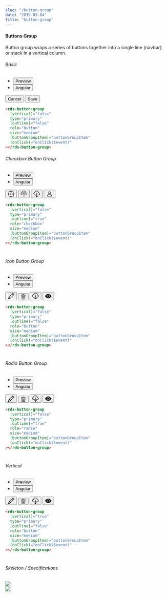 ```yaml
---
slug: "/button-group"
date: "2019-05-04"
title: "button-group"
---
```


<!-- CSS only -->
<link href="https://cdn.jsdelivr.net/npm/bootstrap@5.1.3/dist/css/bootstrap.min.css" rel="stylesheet" integrity="sha384-1BmE4kWBq78iYhFldvKuhfTAU6auU8tT94WrHftjDbrCEXSU1oBoqyl2QvZ6jIW3" crossorigin="anonymous">
<link rel="stylesheet" href="../../../../../../../raaghu/src/assets/css/style-elements.css">
<link rel="stylesheet" href="../../../../../../../raaghu/src/assets/css/main.css">

#### Buttons Group

<p class="checkbox-def">Button group wraps a series of buttons together into a single line (navbar} or stack in a vertical column.</p>

<section class="py-4">
    <h6>Basic</h6>
    <div class="py-3">
      <div class="cust-tabs">
        <ul class="nav nav-tabs" id="myTab" role="tablist">
          <li class="nav-item" role="presentation">
            <button class="nav-link active" id="PreviewBasic-tab" data-bs-toggle="tab" data-bs-target="#PreviewBasic" type="button" role="tab" aria-controls="PreviewBasic" aria-selected="true">Preview </button>
          </li>
          <li class="nav-item" role="presentation">
            <button class="nav-link" id="AngularBasic-tab" data-bs-toggle="tab" data-bs-target="#AngularBasic" type="button" role="tab" aria-controls="AngularBasic" aria-selected="false"><i class="bi bi-code-slash" style="font-size:1.0rem"></i>Angular</button>
          </li>
        </ul>
      </div>
      <div class="tab-content card border" id="myTabContent">
        <div class="tab-pane fade show active" id="PreviewBasic" role="tabpanel" aria-labelledby="PreviewBasic-tab">
          <div class="contents bg-light p-5">
            <div class="row">
               <div class="btn-group" role="group" aria-label="Basic example">
                                         <button type="button" class="btn btn-outline-secondary">Cancel</button>
                                         <button type="button" class="btn btn-primary">Save</button>
                                       </div>
            </div>
          </div>
        </div>
        <div class="tab-pane fade show" id="AngularBasic" role="tabpanel" aria-labelledby="AngularBasic-tab">
          <div class="contents bg-code">
<div class="row  m-0 ">

```html
<rds-button-group
  [vertical]="false"
  type="primary"
  [outline]="false"
  role="button"
  size="medium"
  [buttonGroupItem]="buttonGroupItem"
  (onClick)="onClick($event)"
></rds-button-group>
```

</div>
          </div>
        </div>
      </div>
    </div>
  </section>



<!-- Checkbox Button Group -->
<section class="py-4" style="margin-bottom: 40px">
    <h6>Checkbox Button Group</h6>
    <div class="py-3">
      <div class="cust-tabs">
        <ul class="nav nav-tabs" id="myTab" role="tablist">
          <li class="nav-item" role="presentation">
            <button class="nav-link active" id="PreviewCheckboxButton-tab" data-bs-toggle="tab" data-bs-target="#PreviewCheckboxButton" type="button" role="tab" aria-controls="PreviewCheckboxButton" aria-selected="true">Preview </button>
          </li>
          <li class="nav-item" role="presentation">
            <button class="nav-link" id="AngularCheckboxButton-tab" data-bs-toggle="tab" data-bs-target="#AngularCheckboxButton" type="button" role="tab" aria-controls="AngularCheckboxButton" aria-selected="false"><i class="bi bi-code-slash" style="font-size:1.0rem"></i>Angular</button>
          </li>
        </ul>
      </div>
      <div class="tab-content card border" id="myTabContent">
        <div class="tab-pane fade show active" id="PreviewCheckboxButton" role="tabpanel" aria-labelledby="PreviewCheckboxButton-tab">
          <div class="contents bg-light p-5">
            <div class="row">
                <div class="btn-group" role="group" aria-label="Basic example">
                                          <button type="button" class="btn btn-secondary btn-circle btn-lg">
                                             <svg xmlns="http://www.w3.org/2000/svg" width="20" height="20" fill="currentColor" class="bi bi-gear" viewBox="0 0 16 16"><path d="M8 4.754a3.246 3.246 0 1 0 0 6.492 3.246 3.246 0 0 0 0-6.492zM5.754 8a2.246 2.246 0 1 1 4.492 0 2.246 2.246 0 0 1-4.492 0z"></path><path d="M9.796 1.343c-.527-1.79-3.065-1.79-3.592 0l-.094.319a.873.873 0 0 1-1.255.52l-.292-.16c-1.64-.892-3.433.902-2.54 2.541l.159.292a.873.873 0 0 1-.52 1.255l-.319.094c-1.79.527-1.79 3.065 0 3.592l.319.094a.873.873 0 0 1 .52 1.255l-.16.292c-.892 1.64.901 3.434 2.541 2.54l.292-.159a.873.873 0 0 1 1.255.52l.094.319c.527 1.79 3.065 1.79 3.592 0l.094-.319a.873.873 0 0 1 1.255-.52l.292.16c1.64.893 3.434-.902 2.54-2.541l-.159-.292a.873.873 0 0 1 .52-1.255l.319-.094c1.79-.527 1.79-3.065 0-3.592l-.319-.094a.873.873 0 0 1-.52-1.255l.16-.292c.893-1.64-.902-3.433-2.541-2.54l-.292.159a.873.873 0 0 1-1.255-.52l-.094-.319zm-2.633.283c.246-.835 1.428-.835 1.674 0l.094.319a1.873 1.873 0 0 0 2.693 1.115l.291-.16c.764-.415 1.6.42 1.184 1.185l-.159.292a1.873 1.873 0 0 0 1.116 2.692l.318.094c.835.246.835 1.428 0 1.674l-.319.094a1.873 1.873 0 0 0-1.115 2.693l.16.291c.415.764-.42 1.6-1.185 1.184l-.291-.159a1.873 1.873 0 0 0-2.693 1.116l-.094.318c-.246.835-1.428.835-1.674 0l-.094-.319a1.873 1.873 0 0 0-2.692-1.115l-.292.16c-.764.415-1.6-.42-1.184-1.185l.159-.291A1.873 1.873 0 0 0 1.945 8.93l-.319-.094c-.835-.246-.835-1.428 0-1.674l.319-.094A1.873 1.873 0 0 0 3.06 4.377l-.16-.292c-.415-.764.42-1.6 1.185-1.184l.292.159a1.873 1.873 0 0 0 2.692-1.115l.094-.319z"></path></svg>
                                          </button>  
                                          <button type="button" class="btn btn-secondary btn-circle btn-lg">
                                             <svg xmlns="http://www.w3.org/2000/svg" width="20" height="20" fill="currentColor" class="bi bi-cloud-upload" viewBox="0 0 16 16"><path fill-rule="evenodd" d="M4.406 1.342A5.53 5.53 0 0 1 8 0c2.69 0 4.923 2 5.166 4.579C14.758 4.804 16 6.137 16 7.773 16 9.569 14.502 11 12.687 11H10a.5.5 0 0 1 0-1h2.688C13.979 10 15 8.988 15 7.773c0-1.216-1.02-2.228-2.313-2.228h-.5v-.5C12.188 2.825 10.328 1 8 1a4.53 4.53 0 0 0-2.941 1.1c-.757.652-1.153 1.438-1.153 2.055v.448l-.445.049C2.064 4.805 1 5.952 1 7.318 1 8.785 2.23 10 3.781 10H6a.5.5 0 0 1 0 1H3.781C1.708 11 0 9.366 0 7.318c0-1.763 1.266-3.223 2.942-3.593.143-.863.698-1.723 1.464-2.383z"></path><path fill-rule="evenodd" d="M7.646 4.146a.5.5 0 0 1 .708 0l3 3a.5.5 0 0 1-.708.708L8.5 5.707V14.5a.5.5 0 0 1-1 0V5.707L5.354 7.854a.5.5 0 1 1-.708-.708l3-3z"></path></svg>
                                          </button>  
                                          <button type="button" class="btn btn-secondary btn-circle btn-lg">
                                             <svg xmlns="http://www.w3.org/2000/svg" width="20" height="20" fill="currentColor" class="bi bi-cloud-download" viewBox="0 0 16 16"><path d="M4.406 1.342A5.53 5.53 0 0 1 8 0c2.69 0 4.923 2 5.166 4.579C14.758 4.804 16 6.137 16 7.773 16 9.569 14.502 11 12.687 11H10a.5.5 0 0 1 0-1h2.688C13.979 10 15 8.988 15 7.773c0-1.216-1.02-2.228-2.313-2.228h-.5v-.5C12.188 2.825 10.328 1 8 1a4.53 4.53 0 0 0-2.941 1.1c-.757.652-1.153 1.438-1.153 2.055v.448l-.445.049C2.064 4.805 1 5.952 1 7.318 1 8.785 2.23 10 3.781 10H6a.5.5 0 0 1 0 1H3.781C1.708 11 0 9.366 0 7.318c0-1.763 1.266-3.223 2.942-3.593.143-.863.698-1.723 1.464-2.383z"></path><path d="M7.646 15.854a.5.5 0 0 0 .708 0l3-3a.5.5 0 0 0-.708-.708L8.5 14.293V5.5a.5.5 0 0 0-1 0v8.793l-2.146-2.147a.5.5 0 0 0-.708.708l3 3z"></path></svg>
                                          </button>  
                                          <button type="button" class="btn btn-secondary btn-circle btn-lg">
                                             <svg xmlns="http://www.w3.org/2000/svg" width="20" height="20" fill="currentColor" class="bi bi-person" viewBox="0 0 16 16"><path d="M8 8a3 3 0 1 0 0-6 3 3 0 0 0 0 6zm2-3a2 2 0 1 1-4 0 2 2 0 0 1 4 0zm4 8c0 1-1 1-1 1H3s-1 0-1-1 1-4 6-4 6 3 6 4zm-1-.004c-.001-.246-.154-.986-.832-1.664C11.516 10.68 10.289 10 8 10c-2.29 0-3.516.68-4.168 1.332-.678.678-.83 1.418-.832 1.664h10z"></path></svg>
                                          </button>  
                                       </div>
            </div>
          </div>
        </div>
        <div class="tab-pane fade show" id="AngularCheckboxButton" role="tabpanel" aria-labelledby="AngularCheckboxButton-tab">
          <div class="contents bg-code">
<div class="row  m-0 ">

```html
<rds-button-group
  [vertical]="false"
  type="primary"
  [outline]="true"
  role="checkbox"
  size="medium"
  [buttonGroupItem]="buttonGroupItem"
  (onClick)="onClick($event)"
></rds-button-group>
```

</div>
          </div>
        </div>
      </div>
    </div>
  </section>


<section class="py-4" style="margin-bottom: 40px">
    <h6>Icon Button Group</h6>
    <div class="py-3">
      <div class="cust-tabs">
        <ul class="nav nav-tabs" id="myTab" role="tablist">
          <li class="nav-item" role="presentation">
            <button class="nav-link active" id="PreviewIcon-tab" data-bs-toggle="tab" data-bs-target="#PreviewIcon" type="button" role="tab" aria-controls="PreviewIcon" aria-selected="true">Preview </button>
          </li>
          <li class="nav-item" role="presentation">
            <button class="nav-link" id="AngularIcon-tab" data-bs-toggle="tab" data-bs-target="#AngularIcon" type="button" role="tab" aria-controls="AngularIcon" aria-selected="false"><i class="bi bi-code-slash" style="font-size:1.0rem"></i>Angular</button>
          </li>
        </ul>
      </div>
      <div class="tab-content card border" id="myTabContent">
        <div class="tab-pane fade show active" id="PreviewIcon" role="tabpanel" aria-labelledby="PreviewIcon-tab">
          <div class="contents bg-light p-5">
            <div class="row">
               <div class="btn-group" role="group" aria-label="Basic example">
                                         <button type="button" class="btn btn-success btn-circle btn-lg">
                                             <svg xmlns="http://www.w3.org/2000/svg" width="20" height="20" fill="currentColor" class="bi bi-pencil" viewBox="0 0 16 16"><path d="M12.146.146a.5.5 0 0 1 .708 0l3 3a.5.5 0 0 1 0 .708l-10 10a.5.5 0 0 1-.168.11l-5 2a.5.5 0 0 1-.65-.65l2-5a.5.5 0 0 1 .11-.168l10-10zM11.207 2.5 13.5 4.793 14.793 3.5 12.5 1.207 11.207 2.5zm1.586 3L10.5 3.207 4 9.707V10h.5a.5.5 0 0 1 .5.5v.5h.5a.5.5 0 0 1 .5.5v.5h.293l6.5-6.5zm-9.761 5.175-.106.106-1.528 3.821 3.821-1.528.106-.106A.5.5 0 0 1 5 12.5V12h-.5a.5.5 0 0 1-.5-.5V11h-.5a.5.5 0 0 1-.468-.325z"></path></svg>
                                          </button>  
                                          <button type="button" class="btn btn-danger btn-circle btn-lg">
                                             <svg xmlns="http://www.w3.org/2000/svg" width="16" height="16" fill="currentColor" class="bi bi-trash3" viewBox="0 0 16 16"><path d="M6.5 1h3a.5.5 0 0 1 .5.5v1H6v-1a.5.5 0 0 1 .5-.5ZM11 2.5v-1A1.5 1.5 0 0 0 9.5 0h-3A1.5 1.5 0 0 0 5 1.5v1H2.506a.58.58 0 0 0-.01 0H1.5a.5.5 0 0 0 0 1h.538l.853 10.66A2 2 0 0 0 4.885 16h6.23a2 2 0 0 0 1.994-1.84l.853-10.66h.538a.5.5 0 0 0 0-1h-.995a.59.59 0 0 0-.01 0H11Zm1.958 1-.846 10.58a1 1 0 0 1-.997.92h-6.23a1 1 0 0 1-.997-.92L3.042 3.5h9.916Zm-7.487 1a.5.5 0 0 1 .528.47l.5 8.5a.5.5 0 0 1-.998.06L5 5.03a.5.5 0 0 1 .47-.53Zm5.058 0a.5.5 0 0 1 .47.53l-.5 8.5a.5.5 0 1 1-.998-.06l.5-8.5a.5.5 0 0 1 .528-.47ZM8 4.5a.5.5 0 0 1 .5.5v8.5a.5.5 0 0 1-1 0V5a.5.5 0 0 1 .5-.5Z"></path></svg>
                                          </button>  
                                          <button type="button" class="btn btn-secondary btn-circle btn-lg">
                                             <svg xmlns="http://www.w3.org/2000/svg" width="20" height="20" fill="currentColor" class="bi bi-cloud-download" viewBox="0 0 16 16"><path d="M4.406 1.342A5.53 5.53 0 0 1 8 0c2.69 0 4.923 2 5.166 4.579C14.758 4.804 16 6.137 16 7.773 16 9.569 14.502 11 12.687 11H10a.5.5 0 0 1 0-1h2.688C13.979 10 15 8.988 15 7.773c0-1.216-1.02-2.228-2.313-2.228h-.5v-.5C12.188 2.825 10.328 1 8 1a4.53 4.53 0 0 0-2.941 1.1c-.757.652-1.153 1.438-1.153 2.055v.448l-.445.049C2.064 4.805 1 5.952 1 7.318 1 8.785 2.23 10 3.781 10H6a.5.5 0 0 1 0 1H3.781C1.708 11 0 9.366 0 7.318c0-1.763 1.266-3.223 2.942-3.593.143-.863.698-1.723 1.464-2.383z"></path><path d="M7.646 15.854a.5.5 0 0 0 .708 0l3-3a.5.5 0 0 0-.708-.708L8.5 14.293V5.5a.5.5 0 0 0-1 0v8.793l-2.146-2.147a.5.5 0 0 0-.708.708l3 3z"></path></svg>
                                          </button>  
                                          <button type="button" class="btn btn-warning btn-circle btn-lg">
                                             <svg xmlns="http://www.w3.org/2000/svg" width="20" height="20" fill="currentColor" class="bi bi-eye-fill" viewBox="0 0 16 16"><path d="M10.5 8a2.5 2.5 0 1 1-5 0 2.5 2.5 0 0 1 5 0z"></path><path d="M0 8s3-5.5 8-5.5S16 8 16 8s-3 5.5-8 5.5S0 8 0 8zm8 3.5a3.5 3.5 0 1 0 0-7 3.5 3.5 0 0 0 0 7z"></path></svg>
                                          </button>  
                                       </div>
            </div>
          </div>
        </div>
        <div class="tab-pane fade show" id="AngularIcon" role="tabpanel" aria-labelledby="AngularIcon-tab">
          <div class="contents bg-code">
<div class="row  m-0 ">

```html
<rds-button-group
  [vertical]="false"
  type="primary"
  [outline]="false"
  role="button"
  size="medium"
  [buttonGroupItem]="buttonGroupItem"
  (onClick)="onClick($event)"
></rds-button-group>
```

</div>
          </div>
        </div>
      </div>
    </div>
  </section>


<section class="py-4" style="margin-bottom: 40px">
    <h6>Radio Button Group</h6>
    <div class="py-3">
      <div class="cust-tabs">
        <ul class="nav nav-tabs" id="myTab" role="tablist">
          <li class="nav-item" role="presentation">
            <button class="nav-link active" id="PreviewRadio-tab" data-bs-toggle="tab" data-bs-target="#PreviewRadio" type="button" role="tab" aria-controls="PreviewRadio" aria-selected="true">Preview </button>
          </li>
          <li class="nav-item" role="presentation">
            <button class="nav-link" id="AngularRadio-tab" data-bs-toggle="tab" data-bs-target="#AngularRadio" type="button" role="tab" aria-controls="AngularRadio" aria-selected="false"><i class="bi bi-code-slash" style="font-size:1.0rem"></i>Angular</button>
          </li>
        </ul>
      </div>
      <div class="tab-content card border" id="myTabContent">
        <div class="tab-pane fade show active" id="PreviewRadio" role="tabpanel" aria-labelledby="PreviewRadio-tab">
          <div class="contents bg-light p-5">
            <div class="row">
               <div class="btn-group" role="group" aria-label="Basic example">
                                         <button type="button" class="btn btn-success btn-circle btn-lg">
                                             <svg xmlns="http://www.w3.org/2000/svg" width="20" height="20" fill="currentColor" class="bi bi-pencil" viewBox="0 0 16 16"><path d="M12.146.146a.5.5 0 0 1 .708 0l3 3a.5.5 0 0 1 0 .708l-10 10a.5.5 0 0 1-.168.11l-5 2a.5.5 0 0 1-.65-.65l2-5a.5.5 0 0 1 .11-.168l10-10zM11.207 2.5 13.5 4.793 14.793 3.5 12.5 1.207 11.207 2.5zm1.586 3L10.5 3.207 4 9.707V10h.5a.5.5 0 0 1 .5.5v.5h.5a.5.5 0 0 1 .5.5v.5h.293l6.5-6.5zm-9.761 5.175-.106.106-1.528 3.821 3.821-1.528.106-.106A.5.5 0 0 1 5 12.5V12h-.5a.5.5 0 0 1-.5-.5V11h-.5a.5.5 0 0 1-.468-.325z"></path></svg>
                                          </button>  
                                          <button type="button" class="btn btn-danger btn-circle btn-lg">
                                             <svg xmlns="http://www.w3.org/2000/svg" width="16" height="16" fill="currentColor" class="bi bi-trash3" viewBox="0 0 16 16"><path d="M6.5 1h3a.5.5 0 0 1 .5.5v1H6v-1a.5.5 0 0 1 .5-.5ZM11 2.5v-1A1.5 1.5 0 0 0 9.5 0h-3A1.5 1.5 0 0 0 5 1.5v1H2.506a.58.58 0 0 0-.01 0H1.5a.5.5 0 0 0 0 1h.538l.853 10.66A2 2 0 0 0 4.885 16h6.23a2 2 0 0 0 1.994-1.84l.853-10.66h.538a.5.5 0 0 0 0-1h-.995a.59.59 0 0 0-.01 0H11Zm1.958 1-.846 10.58a1 1 0 0 1-.997.92h-6.23a1 1 0 0 1-.997-.92L3.042 3.5h9.916Zm-7.487 1a.5.5 0 0 1 .528.47l.5 8.5a.5.5 0 0 1-.998.06L5 5.03a.5.5 0 0 1 .47-.53Zm5.058 0a.5.5 0 0 1 .47.53l-.5 8.5a.5.5 0 1 1-.998-.06l.5-8.5a.5.5 0 0 1 .528-.47ZM8 4.5a.5.5 0 0 1 .5.5v8.5a.5.5 0 0 1-1 0V5a.5.5 0 0 1 .5-.5Z"></path></svg>
                                          </button>  
                                          <button type="button" class="btn btn-secondary btn-circle btn-lg">
                                             <svg xmlns="http://www.w3.org/2000/svg" width="20" height="20" fill="currentColor" class="bi bi-cloud-download" viewBox="0 0 16 16"><path d="M4.406 1.342A5.53 5.53 0 0 1 8 0c2.69 0 4.923 2 5.166 4.579C14.758 4.804 16 6.137 16 7.773 16 9.569 14.502 11 12.687 11H10a.5.5 0 0 1 0-1h2.688C13.979 10 15 8.988 15 7.773c0-1.216-1.02-2.228-2.313-2.228h-.5v-.5C12.188 2.825 10.328 1 8 1a4.53 4.53 0 0 0-2.941 1.1c-.757.652-1.153 1.438-1.153 2.055v.448l-.445.049C2.064 4.805 1 5.952 1 7.318 1 8.785 2.23 10 3.781 10H6a.5.5 0 0 1 0 1H3.781C1.708 11 0 9.366 0 7.318c0-1.763 1.266-3.223 2.942-3.593.143-.863.698-1.723 1.464-2.383z"></path><path d="M7.646 15.854a.5.5 0 0 0 .708 0l3-3a.5.5 0 0 0-.708-.708L8.5 14.293V5.5a.5.5 0 0 0-1 0v8.793l-2.146-2.147a.5.5 0 0 0-.708.708l3 3z"></path></svg>
                                          </button>  
                                          <button type="button" class="btn btn-warning btn-circle btn-lg">
                                             <svg xmlns="http://www.w3.org/2000/svg" width="20" height="20" fill="currentColor" class="bi bi-eye-fill" viewBox="0 0 16 16"><path d="M10.5 8a2.5 2.5 0 1 1-5 0 2.5 2.5 0 0 1 5 0z"></path><path d="M0 8s3-5.5 8-5.5S16 8 16 8s-3 5.5-8 5.5S0 8 0 8zm8 3.5a3.5 3.5 0 1 0 0-7 3.5 3.5 0 0 0 0 7z"></path></svg>
                                          </button>  
                                       </div>
            </div>
          </div>
        </div>
        <div class="tab-pane fade show" id="AngularRadio" role="tabpanel" aria-labelledby="AngularRadio-tab">
          <div class="contents bg-code">
<div class="row  m-0 ">

```html
<rds-button-group
  [vertical]="false"
  type="primary"
  [outline]="true"
  role="radio"
  size="medium"
  [buttonGroupItem]="buttonGroupItem"
  (onClick)="onClick($event)"
></rds-button-group>
```

</div>
          </div>
        </div>
      </div>
    </div>
  </section>

<section class="py-4" style="margin-bottom: 40px">
    <h6>Vertical</h6>
    <div class="py-3">
      <div class="cust-tabs">
        <ul class="nav nav-tabs" id="myTab" role="tablist">
          <li class="nav-item" role="presentation">
            <button class="nav-link active" id="PreviewVertical-tab" data-bs-toggle="tab" data-bs-target="#PreviewVertical" type="button" role="tab" aria-controls="PreviewVertical" aria-selected="true">Preview </button>
          </li>
          <li class="nav-item" role="presentation">
            <button class="nav-link" id="AngularVertical-tab" data-bs-toggle="tab" data-bs-target="#AngularVertical" type="button" role="tab" aria-controls="AngularVertical" aria-selected="false"><i class="bi bi-code-slash" style="font-size:1.0rem"></i>Angular</button>
          </li>
        </ul>
      </div>
      <div class="tab-content card border" id="myTabContent">
        <div class="tab-pane fade show active" id="PreviewVertical" role="tabpanel" aria-labelledby="PreviewVertical-tab">
          <div class="contents bg-light p-5">
            <div class="row">
               <div class="btn-group" role="group" aria-label="Basic example">
                                         <button type="button" class="btn btn-success btn-circle btn-lg">
                                             <svg xmlns="http://www.w3.org/2000/svg" width="20" height="20" fill="currentColor" class="bi bi-pencil" viewBox="0 0 16 16"><path d="M12.146.146a.5.5 0 0 1 .708 0l3 3a.5.5 0 0 1 0 .708l-10 10a.5.5 0 0 1-.168.11l-5 2a.5.5 0 0 1-.65-.65l2-5a.5.5 0 0 1 .11-.168l10-10zM11.207 2.5 13.5 4.793 14.793 3.5 12.5 1.207 11.207 2.5zm1.586 3L10.5 3.207 4 9.707V10h.5a.5.5 0 0 1 .5.5v.5h.5a.5.5 0 0 1 .5.5v.5h.293l6.5-6.5zm-9.761 5.175-.106.106-1.528 3.821 3.821-1.528.106-.106A.5.5 0 0 1 5 12.5V12h-.5a.5.5 0 0 1-.5-.5V11h-.5a.5.5 0 0 1-.468-.325z"></path></svg>
                                          </button>  
                                          <button type="button" class="btn btn-danger btn-circle btn-lg">
                                             <svg xmlns="http://www.w3.org/2000/svg" width="16" height="16" fill="currentColor" class="bi bi-trash3" viewBox="0 0 16 16"><path d="M6.5 1h3a.5.5 0 0 1 .5.5v1H6v-1a.5.5 0 0 1 .5-.5ZM11 2.5v-1A1.5 1.5 0 0 0 9.5 0h-3A1.5 1.5 0 0 0 5 1.5v1H2.506a.58.58 0 0 0-.01 0H1.5a.5.5 0 0 0 0 1h.538l.853 10.66A2 2 0 0 0 4.885 16h6.23a2 2 0 0 0 1.994-1.84l.853-10.66h.538a.5.5 0 0 0 0-1h-.995a.59.59 0 0 0-.01 0H11Zm1.958 1-.846 10.58a1 1 0 0 1-.997.92h-6.23a1 1 0 0 1-.997-.92L3.042 3.5h9.916Zm-7.487 1a.5.5 0 0 1 .528.47l.5 8.5a.5.5 0 0 1-.998.06L5 5.03a.5.5 0 0 1 .47-.53Zm5.058 0a.5.5 0 0 1 .47.53l-.5 8.5a.5.5 0 1 1-.998-.06l.5-8.5a.5.5 0 0 1 .528-.47ZM8 4.5a.5.5 0 0 1 .5.5v8.5a.5.5 0 0 1-1 0V5a.5.5 0 0 1 .5-.5Z"></path></svg>
                                          </button>  
                                          <button type="button" class="btn btn-secondary btn-circle btn-lg">
                                             <svg xmlns="http://www.w3.org/2000/svg" width="20" height="20" fill="currentColor" class="bi bi-cloud-download" viewBox="0 0 16 16"><path d="M4.406 1.342A5.53 5.53 0 0 1 8 0c2.69 0 4.923 2 5.166 4.579C14.758 4.804 16 6.137 16 7.773 16 9.569 14.502 11 12.687 11H10a.5.5 0 0 1 0-1h2.688C13.979 10 15 8.988 15 7.773c0-1.216-1.02-2.228-2.313-2.228h-.5v-.5C12.188 2.825 10.328 1 8 1a4.53 4.53 0 0 0-2.941 1.1c-.757.652-1.153 1.438-1.153 2.055v.448l-.445.049C2.064 4.805 1 5.952 1 7.318 1 8.785 2.23 10 3.781 10H6a.5.5 0 0 1 0 1H3.781C1.708 11 0 9.366 0 7.318c0-1.763 1.266-3.223 2.942-3.593.143-.863.698-1.723 1.464-2.383z"></path><path d="M7.646 15.854a.5.5 0 0 0 .708 0l3-3a.5.5 0 0 0-.708-.708L8.5 14.293V5.5a.5.5 0 0 0-1 0v8.793l-2.146-2.147a.5.5 0 0 0-.708.708l3 3z"></path></svg>
                                          </button>  
                                          <button type="button" class="btn btn-warning btn-circle btn-lg">
                                             <svg xmlns="http://www.w3.org/2000/svg" width="20" height="20" fill="currentColor" class="bi bi-eye-fill" viewBox="0 0 16 16"><path d="M10.5 8a2.5 2.5 0 1 1-5 0 2.5 2.5 0 0 1 5 0z"></path><path d="M0 8s3-5.5 8-5.5S16 8 16 8s-3 5.5-8 5.5S0 8 0 8zm8 3.5a3.5 3.5 0 1 0 0-7 3.5 3.5 0 0 0 0 7z"></path></svg>
                                          </button>  
                                       </div>
            </div>
          </div>
        </div>
        <div class="tab-pane fade show" id="AngularVertical" role="tabpanel" aria-labelledby="AngularVertical-tab">
          <div class="contents bg-code">
<div class="row  m-0 ">

```html
<rds-button-group
  [vertical]="true"
  type="primary"
  [outline]="false"
  role="button"
  size="medium"
  [buttonGroupItem]="buttonGroupItem"
  (onClick)="onClick($event)"
></rds-button-group>
```

</div>
          </div>
        </div>
      </div>
    </div>
  </section>





<!-- Skeleton / Specifications -->
<section class="py-4">
                        <h6>
                           Skeleton / Specifications
                        </h6>
                        <div class="py-3">
                              <!-- Tab panes -->
                              <div class="">
                                 <div class="row">
                                    <div class="col-md-6">
                                       <img src="https://portal.raaghu.io/images/components/_button-group/_btn-group1.png" class="img-fluid">
                                    </div>
                                    <div class="col-md-6 ">
                                       <img src="https://portal.raaghu.io/images/components/_button-group/_btn-group2.png" class="img-fluid">
                                    </div>
                                 </div>
                              </div>
                        </div>
                     </section>




<!-- JavaScript Bundle with Popper -->
<script src="https://cdn.jsdelivr.net/npm/bootstrap@5.1.3/dist/js/bootstrap.bundle.min.js" integrity="sha384-ka7Sk0Gln4gmtz2MlQnikT1wXgYsOg+OMhuP+IlRH9sENBO0LRn5q+8nbTov4+1p" crossorigin="anonymous"></script>
